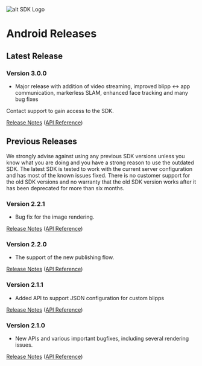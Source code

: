 ![alt SDK Logo](https://d1g04oefhuhm4y.cloudfront.net/media/uploads/sdk_home_title_image_result_cut.png)

# **Android Releases**

## **Latest Release**

### Version 3.0.0

* Major release with addition of video streaming, improved blipp <-> app communication, markerless SLAM, enhanced face tracking and many bug fixes

Contact support to gain access to the SDK. 

[Release Notes](../release-notes/blippar-sdk-3.0.0-release-notes.md) ([API Reference](http://phqeq0ldrt2zcqjc2xhayirsvmil1qz2.s3-website-eu-west-1.amazonaws.com/blippar-sdk/api/android/3.0.0))

## **Previous Releases**

We strongly advise against using any previous SDK versions unless you know what you are doing and you have a strong reason to use the outdated SDK. The latest SDK is tested to work with the current server configuration and has most of the known issues fixed. There is no customer support for the old SDK versions and no warranty that the old SDK version works after it has been deprecated for more than six months.

### Version 2.2.1

* Bug fix for the image rendering.

[Release Notes](../release-notes/blippar-sdk-2.2.1-release-notes.md) ([API Reference](http://phqeq0ldrt2zcqjc2xhayirsvmil1qz2.s3-website-eu-west-1.amazonaws.com/blippar-sdk/api/android/2.2.1))

### Version 2.2.0

* The support of the new publishing flow.

[Release Notes](../release-notes/blippar-sdk-2.2.0-release-notes.md) ([API Reference](http://phqeq0ldrt2zcqjc2xhayirsvmil1qz2.s3-website-eu-west-1.amazonaws.com/blippar-sdk/api/android/2.2.0))

### Version 2.1.1

* Added API to support JSON configuration for custom blipps

[Release Notes](../release-notes/blippar-sdk-2.1.1-release-notes.md) ([API Reference](http://phqeq0ldrt2zcqjc2xhayirsvmil1qz2.s3-website-eu-west-1.amazonaws.com/blippar-sdk/api/android/2.1.1))

### Version 2.1.0

* New APIs and various important bugfixes, including several rendering issues.

[Release Notes](../release-notes/blippar-sdk-2.1.0-release-notes.md) ([API Reference](http://phqeq0ldrt2zcqjc2xhayirsvmil1qz2.s3-website-eu-west-1.amazonaws.com/blippar-sdk/api/android/2.1.0))